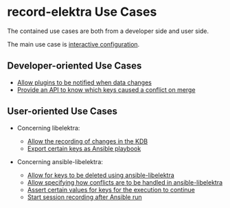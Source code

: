 # record-elektra Use Cases

The contained use cases are both from a developer side and user side.

The main use case is [interactive configuration](UC_interactive_configuration.md).

## Developer-oriented Use Cases
- [Allow plugins to be notified when data changes](UC_change_notifications.md)
- [Provide an API to know which keys caused a conflict on merge](UC_cmerge_conflict_keys.md)
 
## User-oriented Use Cases 
- Concerning libelektra:
  - [Allow the recording of changes in the KDB](UC_record_changes.md)
  - [Export certain keys as Ansible playbook](UC_ansible_export.md)
  
- Concerning ansible-libelektra:
  - [Allow for keys to be deleted using ansible-libelektra](UC_ansible-libelektra_remove_keys.md)
  - [Allow specifying how conflicts are to be handled in ansible-libelektra](UC_ansible-libelektra_merge_strategies.md)
  - [Assert certain values for keys for the execution to continue](UC_ansible-libelektra_assert_keys.md)
  - [Start session recording after Ansible run](UC_ansible-libelektra_start_recording.md)
  
